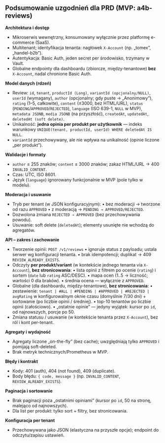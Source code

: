 ## Podsumowanie uzgodnień dla PRD (MVP: a4b-reviews)

**Architektura i dostęp**

* Mikroserwis wewnętrzny, konsumowany wyłącznie przez platformę e-commerce (SaaS).
* Multitenant; identyfikacja tenanta: nagłówek `X-Account` (np. „tomex”, „handel-b2b”).
* Autentykacja: Basic Auth, jeden secret per środowisko, trzymany w Vault.
* Globalne endpointy dla dashboardu (zbiorcze, między-tenantowe) **bez** `X-Account`, nadal chronione Basic Auth.

**Model danych (rdzeń)**

* Review: `id`, `tenant`, `productId (Long)`, `variantId (opcjonalny/NULL)`, `userId` (wymagany), `author` (opcjonalny; gdy puste → „Anonimowy”), `rating` (1–5, całkowite), `content` (≤3000, bez HTML/URL), `status` (`PENDING`/`APPROVED`/`REJECTED`), `language` (ISO 639-1, `NULL` w MVP), `metadata JSONB`, `media JSONB` (na przyszłość), `createdAt`, `updatedAt`, `deletedAt (soft delete)`.
* Unikalność: **jedna opinia per produkt per użytkownik** — indeks warunkowy
  `UNIQUE(tenant, productId, userId) WHERE deletedAt IS NULL`.
* `variantId` przechowywany, ale nie wpływa na unikalność (opinie liczone „per produkt”).

**Walidacje i formaty**

* `author` ≤ 255 znaków; `content` ≤ 3000 znaków; zakaz HTML/URL → 400 `INVALID_CONTENT`.
* Czas: UTC, ISO 8601.
* Język (`language`) ignorowany funkcjonalnie w MVP (pole tylko w modelu).

**Moderacja i usuwanie**

* Tryb per tenant (w JSON konfiguracyjnym):
  • bez moderacji → tworzone od razu `APPROVED`
  • z moderacją → `PENDING → APPROVED/REJECTED`.
* Dozwolona zmiana `REJECTED → APPROVED` (bez przechowywania powodu).
* Usuwanie: soft delete (`deletedAt`); elementy usunięte nie wchodzą do agregatów.

**API – zakres i zachowanie**

* Tworzenie opinii: `POST /v1/reviews`
  • ignoruje status z payloadu; ustala serwer wg konfiguracji tenanta.
  • brak idempotencji; duplikat → 409 `REVIEW_ALREADY_EXISTS`.
* Odczyty **per produkt/variant** (w kontekście jednego tenanta via `X-Account`), **bez stronicowania**:
  • lista opinii z filtrem po ocenie (`rating`) i sortem (`date` lub `rating` ASC/DESC).
  • mapa ocen (1..5 → liczność; wartości 0 dla braków).
  • średnia ocena — wyłącznie z `APPROVED`.
* Globalne (dla dashboardu, między-tenantowe), **bez stronicowania**:
  • zestawienie: `tenant | #ALL | #PENDING | #APPROVED | #REJECTED | avgRating` w konfigurowalnym oknie czasu (domyślnie 7/30 dni) + sortowanie (po liczbie opinii / średniej).
  • top-10 tenantów po liczbie opinii (całościowo).
  • „ostatnie opinie” — jedyny wyjątek: kursor po `id`, od najnowszych, porcje po 50.
* Zmiana statusu / usuwanie (w kontekście tenanta przez `X-Account`), bez ról i kont per-tenant.

**Agregaty i wydajność**

* Agregaty liczone „on-the-fly” (bez cache); uwzględniają tylko `APPROVED` i pomijają soft-deleted.
* Brak metryk technicznych/Prometheus w MVP.

**Błędy i kontrakt**

* Kody: 401 (auth), 404 (not found), 409 (duplicate).
* Body błędu: `{ code, message }` (np. `INVALID_CONTENT`, `REVIEW_ALREADY_EXISTS`).

**Paginacja i sortowanie**

* Brak paginacji poza „ostatnimi opiniami” (kursor po `id`, 50 na stronę, malejąco od najnowszych).
* Dla list per produkt: tylko sort + filtry, bez stronicowania.

**Konfiguracja per tenant**

* Przechowywana jako JSON (elastyczna na przyszłe opcje); endpoint do odczytu/zapisu ustawień.
